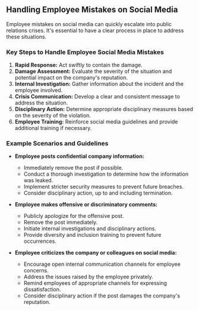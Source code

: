 ## Handling Employee Mistakes on Social Media

Employee mistakes on social media can quickly escalate into public relations crises. It's essential to have a clear process in place to address these situations.

### Key Steps to Handle Employee Social Media Mistakes
1. **Rapid Response:** Act swiftly to contain the damage.
2. **Damage Assessment:** Evaluate the severity of the situation and potential impact on the company's reputation.
3. **Internal Investigation:** Gather information about the incident and the employee involved.
4. **Crisis Communication:** Develop a clear and consistent message to address the situation.
5. **Disciplinary Action:** Determine appropriate disciplinary measures based on the severity of the violation.
6. **Employee Training:** Reinforce social media guidelines and provide additional training if necessary.

### Example Scenarios and Guidelines
* **Employee posts confidential company information:**
  * Immediately remove the post if possible.
  * Conduct a thorough investigation to determine how the information was leaked.
  * Implement stricter security measures to prevent future breaches.
  * Consider disciplinary action, up to and including termination.

* **Employee makes offensive or discriminatory comments:**
  * Publicly apologize for the offensive post.
  * Remove the post immediately.
  * Initiate internal investigations and disciplinary actions.
  * Provide diversity and inclusion training to prevent future occurrences.

* **Employee criticizes the company or colleagues on social media:**
  * Encourage open internal communication channels for employee concerns.
  * Address the issues raised by the employee privately.
  * Remind employees of appropriate channels for expressing dissatisfaction.
  * Consider disciplinary action if the post damages the company's reputation.


